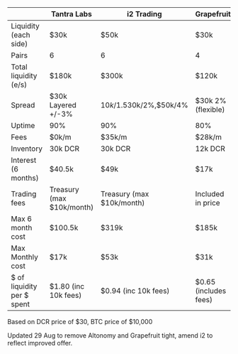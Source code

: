 |                        | Tantra Labs | i2 Trading | Grapefruit |
|------------------------|----------|------------|------------|
| Liquidity (each side)	 | $30k     | $50k       |  $30k      |
| Pairs                  | 6       | 6          |     4         |
| Total liquidity (e/s)  | $180k    | $300k      |    $120k     |
| Spread                 |$30k Layered +/-3%|$10k/1.5%,$30k/2%,$50k/4%|$30k 2% (flexible)|
| Uptime                 | 90%  	|    90%     |       80%     |
| Fees                   | $0k/m   |   $35k/m   |   $28k/m   |
| Inventory              |30k DCR| 30k DCR | 12k DCR |  
| Interest (6 months)    |   $40.5k   |   $49k     |    $17k    |     
| Trading fees           |Treasury (max $10k/month)| Treasury (max $10k/month) | Included in price|
| Max 6 month cost           |   $100.5k  |   $319k    |   $185k    |
| Max Monthly cost           |   $17k   |   $53k     |   $31k    |
| $ of liquidity per $ spent|    $1.80 (inc 10k fees)  |	$0.94 (inc 10k fees)   |  $0.65 (includes fees) |

Based on DCR price of $30, BTC price of $10,000

Updated 29 Aug to remove Altonomy and Grapefruit tight, amend i2 to reflect improved offer.